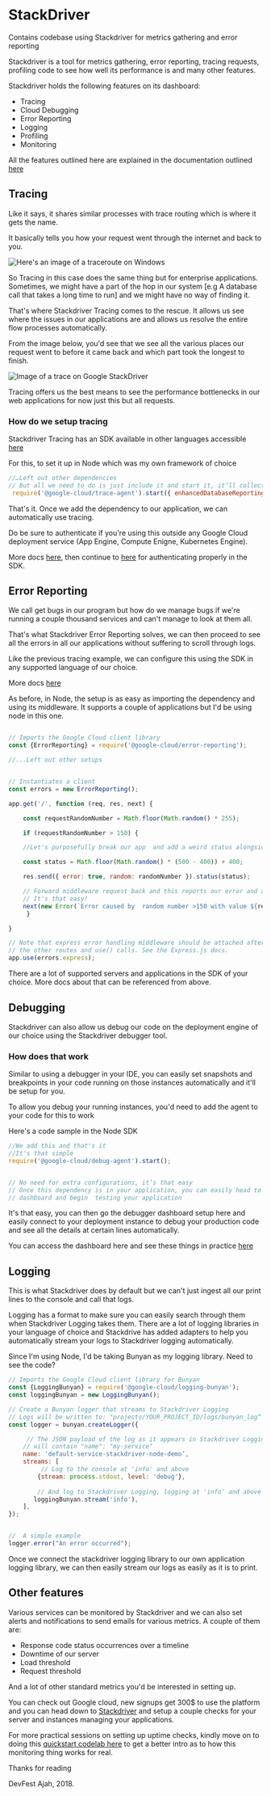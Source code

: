 # StackDriver
Contains codebase using Stackdriver for metrics gathering and error reporting

Stackdriver is a tool for metrics gathering, error reporting, tracing requests, profiling code to see how well its performance is and many other features.

Stackdriver holds the following features on its dashboard:

- Tracing
- Cloud Debugging
- Error Reporting
- Logging 
- Profiling
- Monitoring

All the features outlined here are explained in the documentation outlined [here](https://cloud.google.com/stackdriver/docs/?authuser=1)


## Tracing

Like it says, it shares similar processes with trace routing which is where it gets the name.

It basically tells you how your request went through the internet and back to you.

![Here's an image of a traceroute on Windows](https://kb.intermedia.net/Contents/682/682_2.png)

So Tracing in this case does the same thing but for enterprise applications. Sometimes, we might have a part of the hop in our system [e.g A database call that takes a long time to run] and we might have no way of finding it. 

That's where Stackdriver Tracing comes to the rescue. It allows us see where the issues in our applications are and allows us resolve the entire flow processes automatically.

From the image below, you'd see that we see all the various places our request went to before it came back and which part took the longest to finish.

![Image of a trace on Google StackDriver](https://lh3.googleusercontent.com/gKoF8p2Xw5K7kWYYWwmKixnsyKuI7LCxPI-jATsQfgs6YqJM7ckalGCQGyzhB8-I23I7byB6ZwjJDHdwm-0f8iurKdXdAntpKqKNPxyr5X0Bhziws0G4fQLC18q4pSEtIPhHPzlZlAi0io1UUb8vkiOJ_HsFI2ZWnyYDFLAoaHVxHQjM1inrQep5lYBMz1Ola7k4bOFMf1SEPcrcqlWom-w3WPPVMCqUuD_VBzLxbTdFjW7yA1SFNDaFquKeV4cFHrRc2CIVyW1_z4cVjHzITk1KTWDHFdLABd2HTHCrIH8KIO9bcnCY1mBR4nE5HX186j2GbOEhEea33J2GH6KOx67-Gg3VjYJKT37khG_fzJ-kh66CKPWE_Hcz4MZWR40dZvRl5ViyltpWYFuWIY3nTGRqObzveCWi9nDvwwRcMG6ZnioiVD3StimFngDdHr730tuOor6gGxenSU5KS-D8052MoMUASq1bYXtE5dwboS_lxJOKakKBxV6_95Srbc0WcEYcyTabR1puw0t2ZsptG5nEjP2GCDe8w3ApsvFP6IOfhzREKS7YAMBMO5av54ycsAPVMqwY4dMHQZLNAJP6bCHIX0vDZCbOLnalPzA9GGO-ncAsqOyzhzxYhMb14P-TmoW-FZSdjXr-Lb4rPJWIAlg48A=w1154-h475-no)

Tracing offers us the best means to see the performance bottlenecks in our web applications for now just this but all requests.

### How do we setup tracing

Stackdriver Tracing has an SDK available in other languages accessible [here](https://cloud.google.com/trace/docs/client-libraries)

For this, to set it up in Node which was my own framework of choice

```javascript
//…Left out other dependencies
// But all we need to do is just include it and start it, it’ll collect the traces automatically
 require('@google-cloud/trace-agent').start({ enhancedDatabaseReporting: true});
```

That's it. Once we add the dependency to our application, we can automatically use tracing. 

Do be sure to authenticate if you're using this outside any Google Cloud deployment service (App Engine, Compute Enigne, Kubernetes Engine). 

More docs [here](https://cloud.google.com/iam/docs/creating-managing-service-accounts), then continue to [here](https://cloud.google.com/trace/docs/setup/nodejs#running_locally_and_elsewhere) for authenticating properly in the SDK.



## Error Reporting

We call get bugs in our program but how do we manage bugs if we're running a couple thousand services and can't manage to look at them all.

That's what Stackdriver Error Reporting solves, we can then proceed to see all the errors in all our applications without suffering to scroll through logs. 

Like the previous tracing example, we can configure this using the SDK in any supported language of our choice.

More docs [here](https://cloud.google.com/error-reporting/docs/setup/nodejs)

As before, in Node, the setup is as easy as importing the dependency and using its middleware. It supports a couple of applications but I'd be using node in this one.

```javascript

// Imports the Google Cloud client library
const {ErrorReporting} = require('@google-cloud/error-reporting');

//...Left out other setups


// Instantiates a client
const errors = new ErrorReporting();

app.get('/', function (req, res, next) {

    const requestRandomNumber = Math.floor(Math.random() * 255);  

    if (requestRandomNumber > 150) {    

    //Let's purposefully break our app  and add a weird status alongside

    const status = Math.floor(Math.random() * (500 - 400)) + 400;

    res.send({ error: true, random: randomNumber }).status(status);    

    // Forward middleware request back and this reports our error and also logs it to the console
    // It's that easy!
    next(new Error(`Error caused by  random number >150 with value ${requestRandomNumber}  and returned status ${status}`));
     }

}

// Note that express error handling middleware should be attached after all
// the other routes and use() calls. See the Express.js docs.
app.use(errors.express);

```

There are a lot of supported servers and applications in the SDK of your choice. More docs about that can be referenced from above.


## Debugging

Stackdriver can also allow us debug our code on the deployment engine of our choice using the Stackdriver debugger tool.


### How does that work

Similar to using a debugger in your IDE, you can easily set snapshots and breakpoints in your code running on those instances automatically and it'll be setup for you.

To allow you debug your running instances, you'd need to add the agent to your code for this to work

Here's a code sample in the Node SDK

```javascript
//We add this and that's it
//It's that simple
require('@google-cloud/debug-agent').start();


// No need for extra configurations, it’s that easy
// Once this dependency is in your application, you can easily head to the 
// dashboard and begin  testing your application

```

It's that easy, you can then go the debugger dashboard setup here and easily connect to your deployment instance to debug your production code and see all the details at certain lines automatically.

You can access the dashboard here and see these things in practice [here](https://console.cloud.google.com/debug)


## Logging

This is what Stackdriver does by default but we can't just ingest all our print lines to the console and call that logs.

Logging has a format to make sure you can easily search through them when Stackdriver Logging takes them. There are a lot of logging libraries in your language of choice and Stackdrive has added adapters to help you automatically stream your logs to Stackdriver logging automatically.

Since I'm using Node, I'd be taking Bunyan as my logging library. Need to see the code?


```javascript
// Imports the Google Cloud client library for Bunyan
const {LoggingBunyan} = require('@google-cloud/logging-bunyan');
const loggingBunyan = new LoggingBunyan();

// Create a Bunyan logger that streams to Stackdriver Logging
// Logs will be written to: "projects/YOUR_PROJECT_ID/logs/bunyan_log“
const logger = bunyan.createLogger({  

     // The JSON payload of the log as it appears in Stackdriver Logging 
    // will contain "name": "my-service"  
    name: 'default-service-stackdriver-node-demo’,  
    streams: [   
         // Log to the console at 'info' and above    
        {stream: process.stdout, level: 'debug'},  
 
        // And log to Stackdriver Logging, logging at 'info' and above    
       loggingBunyan.stream('info'),  
    ],
});


//  A simple example
logger.error("An error occurred");

```

Once we connect the stackdriver logging library to our own application logging library, we can then easily stream our logs as easily as it is to print. 



## Other features

Various services can be monitored by Stackdriver and we can also set alerts and notifications to send emails for various metrics.
A couple of them are:

 - Response code status occurrences over a timeline
 - Downtime of our server 
 - Load threshold
 - Request threshold
 
 And a lot of other standard metrics you'd be interested in setting up.
 
 You can check out Google cloud, new signups get 300$ to use the platform and you can head down to [Stackdriver](https://app.google.stackdriver.com) and setup a couple checks for your server and instances managing your applications.
 
 
 For more practical sessions on setting up uptime checks, kindly move on to doing this [quickstart codelab here](https://cloud.google.com/monitoring/quickstart-lamp) to get a better intro as to how this monitoring thing works for real.
 
 
Thanks for reading

DevFest Ajah, 2018.















